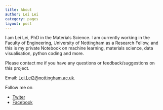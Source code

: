 ```yaml
---
title: About
author: Lei Lei
category: pages
layout: post
---
```


I am Lei Lei, PhD in the Materials Science. I am currently working in the Faculty of Engineering, University of Nottingham as a Research Fellow, and this is my private Notebook on machine learning, materials science, data visualisation, python coding and more.

Please contact me if you have any questions or feedback/suggestions on this project.

Email: [Lei.Lei2@nottingham.ac.uk](mailto:Lei.Lei2@nottingham.ac.uk).

Follow me on:
- [Twiter](https://twitter.com/leilei78814998)
- [Facebook](http://www.facebook.com/profile.php?id=100034921981454)